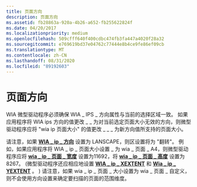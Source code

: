 ```yaml
---
title: 页面方向
description: 页面方向
ms.assetid: fb28863a-920a-4b26-a652-fb255622824f
ms.date: 04/20/2017
ms.localizationpriority: medium
ms.openlocfilehash: 509cfff640f400cdbc474fb3fa447a4020f28a32
ms.sourcegitcommit: e769619bd37e04762c77444e8b4ce9fe86ef09cb
ms.translationtype: MT
ms.contentlocale: zh-CN
ms.lasthandoff: 08/31/2020
ms.locfileid: "89192603"
---
```

# <a name="page-orientation"></a>页面方向


WIA 微型驱动程序必须确保 WIA \_ IPS \_ 方向属性与当前的选择区域一致。 如果应用程序将 WIA ips 方向的值更改 \_ \_ 为对当前选定页面大小无效的方向，则微型驱动程序应将 "wia ip 页面大小" 的值更改 \_ \_ \_ 为新方向值所支持的页面大小。

请注意，如果 [**WIA \_ ip \_ 方向**](./wia-ips-orientation.md) 设置为 LANSCAPE，则区设置将为 "翻转"。 例如，如果应用程序将 WIA \_ ip \_ 页面大小设置 \_ 为 wia \_ 页面 \_ A4，则微型驱动程序应将 [**wia \_ ip \_ 页面 \_ 宽度**](./wia-ips-page-width.md) 设置为11692，将 [**wia \_ ip \_ 页面 \_ 高度**](./wia-ips-page-height.md) 设置为8267。  (微型驱动程序还应相应地设置 [**WIA \_ ip \_ XEXTENT**](./wia-ips-xextent.md) 和 [**Wia \_ ip \_ YEXTENT**](./wia-ips-yextent.md) 。 ) 请注意，如果 wia \_ ip \_ 页面 \_ 大小设置为 wia \_ 页面 \_ 自定义，则不会使用方向设置来确定要扫描的页面的范围维度。

 

